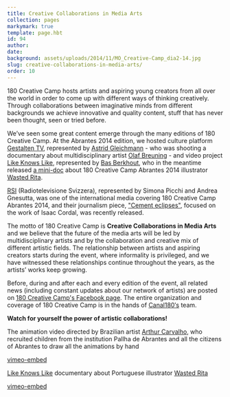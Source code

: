 ```yaml
---
title: Creative Collaborations in Media Arts
collection: pages
markymark: true
template: page.hbt
id: 94
author: 
date: 
background: assets/uploads/2014/11/MO_Creative-Camp_dia2-14.jpg
slug: creative-collaborations-in-media-arts/
order: 10
---
```


180 Creative Camp hosts artists and aspiring young creators from all over the world in order to come up with different ways of thinking creatively. Through collaborations between imaginative minds from different backgrounds we achieve innovative and quality content, stuff that has never been thought, seen or tried before.

We’ve seen some great content emerge through the many editions of 180 Creative Camp. At the Abrantes 2014 edition, we hosted culture platform [Gestalten TV][1], represented by [Astrid Gleichmann][2] - who was shooting a documentary about multidisciplinary artist [Olaf Breuning][3] - and video project [Like Knows Like][4], represented by [Bas Berkhout][5], who in the meantime released [a mini-doc][6] about 180 Creative Camp Abrantes 2014 illustrator [Wasted Rita][7].

[RSI][8] (Radiotelevisione Svizzera), represented by Simona Picchi and Andrea Gnesutta, was one of the international media covering 180 Creative Camp Abrantes 2014, and their journalism piece, ["Cement eclipses"][9], focused on the work of Isaac Cordal, was recently released.

The motto of 180 Creative Camp is **Creative Collaborations in Media Arts** and we believe that the future of the media arts will be led by multidisciplinary artists and by the collaboration and creative mix of different artistic fields. The relationship between artists and aspiring creators starts during the event, where informality is privileged, and we have witnessed these relationships continue throughout the years, as the artists’ works keep growing.

Before, during and after each and every edition of the event, all related news (including constant updates about our network of artists) are posted on [180 Creative Camp's Facebook page][10]. The entire organization and coverage of 180 Creative Camp is in the hands of [Canal180′s][11] team.

**Watch for yourself the power of artistic collaborations!**

The animation video directed by Brazilian artist [Arthur Carvalho][12], who recruited children from the institution Pallha de Abrantes and all the citizens of Abrantes to draw all the animations by hand  

[vimeo-embed][13]

[Like Knows Like][14] documentary about Portuguese illustrator [Wasted Rita][15]  

[vimeo-embed][16]

[1]: http://www.gestalten.tv/
[2]: http://www.astridgleichmann.de
[3]: http://olafbreuning.tumblr.com/
[4]: http://likeknowslike.com/
[5]: http://www.basberkhout.nl/
[6]: https://vimeo.com/103984483
[7]: http://www.wastedrita.com/
[8]: http://www.rsi.ch/
[9]: http://www.rsi.ch/la1/programmi/cultura/cult-tv/tutti-i-servizi/Cement-eclipses-2825914.html
[10]: https://www.facebook.com/180CreativeCamp
[11]: http://www.canal180.pt/en/
[12]: https://vimeo.com/submundo
[13]: http://player.vimeo.com/video/108455772
[14]: http://likeknowslike.com/
[15]: http://www.wastedrita.com/
[16]: http://player.vimeo.com/video/103984483?byline=0&amp;portrait=0&amp;color=ffffff


